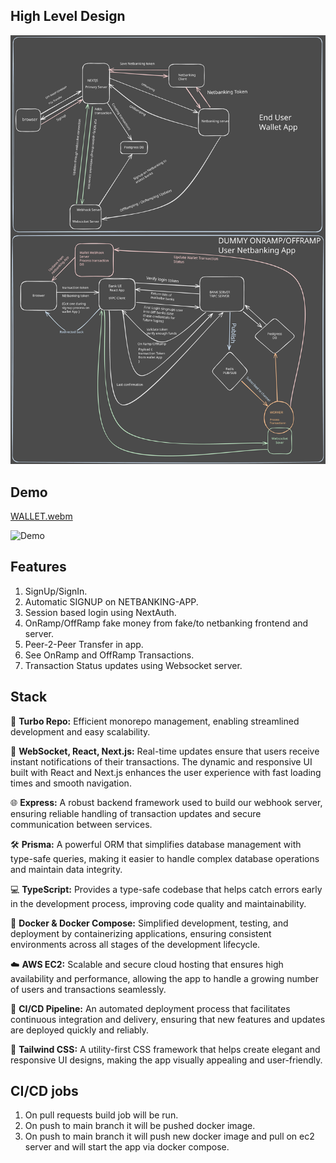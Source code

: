## High Level Design

![Alt text](./HighLevel.svg)

## Demo

[WALLET.webm](https://walletapp.wdd12-jasveer.xyz/transfer)

<img src="https://raw.githubusercontent.com/thejasveer/WalletApp/main/apps/user-app/app/demo.gif" alt="Demo" width="300" height="500" />

## Features

1.  SignUp/SignIn.
2.  Automatic SIGNUP on NETBANKING-APP.
3.  Session based login using NextAuth.
4.  OnRamp/OffRamp fake money from fake/to netbanking frontend and server.
5.  Peer-2-Peer Transfer in app.
6.  See OnRamp and OffRamp Transactions.
7.  Transaction Status updates using Websocket server.

## Stack

🧰 **Turbo Repo:** Efficient monorepo management, enabling streamlined development and easy scalability.

🔄 **WebSocket, React, Next.js:** Real-time updates ensure that users receive instant notifications of their transactions. The dynamic and responsive UI built with React and Next.js enhances the user experience with fast loading times and smooth navigation.

🌐 **Express:** A robust backend framework used to build our webhook server, ensuring reliable handling of transaction updates and secure communication between services.

🛠️ **Prisma:** A powerful ORM that simplifies database management with type-safe queries, making it easier to handle complex database operations and maintain data integrity.

💻 **TypeScript:** Provides a type-safe codebase that helps catch errors early in the development process, improving code quality and maintainability.

🐳 **Docker & Docker Compose:** Simplified development, testing, and deployment by containerizing applications, ensuring consistent environments across all stages of the development lifecycle.

☁️ **AWS EC2:** Scalable and secure cloud hosting that ensures high availability and performance, allowing the app to handle a growing number of users and transactions seamlessly.

🔄 **CI/CD Pipeline:** An automated deployment process that facilitates continuous integration and delivery, ensuring that new features and updates are deployed quickly and reliably.

🎨 **Tailwind CSS:** A utility-first CSS framework that helps create elegant and responsive UI designs, making the app visually appealing and user-friendly.

## CI/CD jobs

1.  On pull requests build job will be run.
2.  On push to main branch it will be pushed docker image.
3.  On push to main branch it will push new docker image and pull on ec2 server and will start the app via docker compose.
